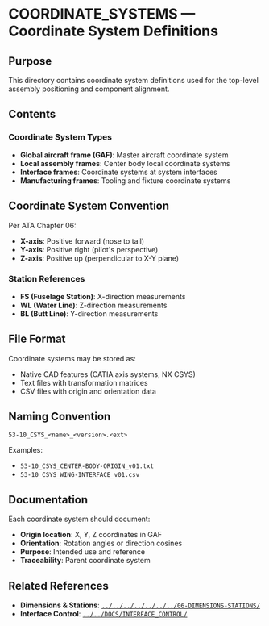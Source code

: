 # COORDINATE_SYSTEMS — Coordinate System Definitions

## Purpose

This directory contains coordinate system definitions used for the top-level assembly positioning and component alignment.

## Contents

### Coordinate System Types
- **Global aircraft frame (GAF)**: Master aircraft coordinate system
- **Local assembly frames**: Center body local coordinate systems
- **Interface frames**: Coordinate systems at system interfaces
- **Manufacturing frames**: Tooling and fixture coordinate systems

## Coordinate System Convention

Per ATA Chapter 06:
- **X-axis**: Positive forward (nose to tail)
- **Y-axis**: Positive right (pilot's perspective)
- **Z-axis**: Positive up (perpendicular to X-Y plane)

### Station References
- **FS (Fuselage Station)**: X-direction measurements
- **WL (Water Line)**: Z-direction measurements
- **BL (Butt Line)**: Y-direction measurements

## File Format

Coordinate systems may be stored as:
- Native CAD features (CATIA axis systems, NX CSYS)
- Text files with transformation matrices
- CSV files with origin and orientation data

## Naming Convention

```
53-10_CSYS_<name>_<version>.<ext>
```

Examples:
- `53-10_CSYS_CENTER-BODY-ORIGIN_v01.txt`
- `53-10_CSYS_WING-INTERFACE_v01.csv`

## Documentation

Each coordinate system should document:
- **Origin location**: X, Y, Z coordinates in GAF
- **Orientation**: Rotation angles or direction cosines
- **Purpose**: Intended use and reference
- **Traceability**: Parent coordinate system

## Related References

- **Dimensions & Stations**: [`../../../../../../../06-DIMENSIONS-STATIONS/`](../../../../../../../06-DIMENSIONS-STATIONS/)
- **Interface Control**: [`../../DOCS/INTERFACE_CONTROL/`](../../DOCS/INTERFACE_CONTROL/)

